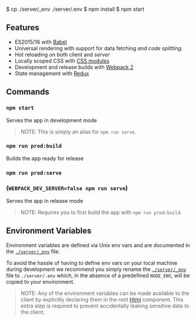 $ cp ./server/_env ./server/.env
$ npm install
$ npm start

## Features

- ES2015/16 with [Babel](https://github.com/babel/babel)
- Universal rendering with support for data fetching *and code splitting*.
- Hot reloading on both client and *server*
- Locally scoped CSS with [CSS modules](https://github.com/css-modules)
- Development and release builds with [Webpack 2](https://github.com/webpack/webpack)
- State management with [Redux](https://github.com/reactjs/redux)


## Commands

### `npm start`

Serves the app in development mode

> NOTE: This is simply an alias for `npm run serve`.

### `npm run prod:build`

Builds the app ready for release

### `npm run prod:serve`
### (`WEBPACK_DEV_SERVER=false npm run serve`)

Serves the app in release mode

> NOTE: Requires you to first build the app with `npm run prod:build`.

## Environment Variables

Environment variables are defined via Unix env vars and are documented in the [`./server/_env`](server/_env) file.

To avoid the hassle of having to define env vars on your local machine during development we recommend you simply rename the [`./server/_env`](server/_env) file to `./server/.env` which, in the absence of a predefined `NODE_ENV`, will be copied to your environment.

> NOTE: Any of the environment variables can be made available to the client by explicitly declaring them in the root [Html](src/containers/html/Html.js) component. This extra step is required to prevent accidentally leaking sensitive data to the client.
